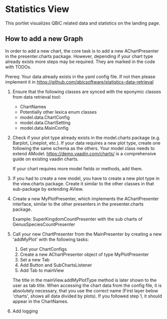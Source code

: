 # Statistics View #

This portlet visualizes QBiC related data and statistics on the landing page.


## How to add a new Graph ##

In order to add a new chart, the core task is to add a new AChartPresenter in the presenter.charts package. However,
depending if your chart type already exists more steps may be required. They are marked in the code with TODOs.

Prereq: Your data already exists in the yaml config file. If not then please implement it in https://github.com/qbicsoftware/statistics-data-retrieval

1. Ensure that the following classes are synced with the eponymic classes from data retrieval tool:
    * ChartNames
    * Potentially other lexica enum classes
    * model.data.ChartConfig
    * model.data.ChartSetting
    * model.data.MainConfig
    
2. Check if your plot type already exists in the model.charts package (e.g. Barplot, Lineplot, etc.). 
    If your data requires a new plot type, create one following the same schema as the others. Your model class
    needs to extend AModel.
    https://demo.vaadin.com/charts/ is a comprehensive guide on existing vaadin charts.
    
    If your chart requires more model fields or methods, add them.

3. If you had to create a new model, you have to create a new plot type in the view.charts package.
    Create it similar to the other classes in that sub-package by extending AView.
    
4. Create a new MyPlotPresenter, which implements the AChartPresenter interface, similar to the other
    presenters in the presenter.charts package. 
    
    Example: SuperKingdomCountPresenter with the sub charts of GenusSpeciesCountPresenter
    
5. Call your new ChartPresenter from the MainPresenter by creating a new 'addMyPlot' with the following tasks:
    1) Get your ChartConfigs 
    2) Create a new AChartPresenter object of type MyPlotPresenter
    3) Set a new Tab 
    4) Add Button and SubChartsListener 
    5) Add Tab to mainView

    The title in the mainView.addMyPlotType method is later shown to the user as tab title. When accessing the chart data from the config file,
    it is absolutely necessary, that you use the correct name (First layer below 'charts', shows all data divided by plots).
    If you followed step 1, it should appear in the ChartNames. 
    
6. Add logging




 



    
